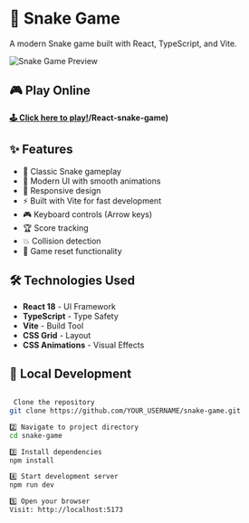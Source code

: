 # 🐍 Snake Game

A modern Snake game built with React, TypeScript, and Vite.

![Snake Game Preview](https://img.shields.io/badge/Game-Snake-green?style=for-the-badge&logo=react)

## 🎮 Play Online

**[🕹️ Click here to play!](https://fotisoikonomou.github.io)/React-snake-game)**

## ✨ Features

- 🎯 Classic Snake gameplay
- 🎨 Modern UI with smooth animations
- 📱 Responsive design
- ⚡ Built with Vite for fast development
- 🎮 Keyboard controls (Arrow keys)
- 🏆 Score tracking
- 💥 Collision detection
- 🔄 Game reset functionality

## 🛠️ Technologies Used

- **React 18** - UI Framework
- **TypeScript** - Type Safety
- **Vite** - Build Tool
- **CSS Grid** - Layout
- **CSS Animations** - Visual Effects

## 🚀 Local Development

```bash

 Clone the repository
git clone https://github.com/YOUR_USERNAME/snake-game.git

2️⃣ Navigate to project directory
cd snake-game

3️⃣ Install dependencies
npm install

4️⃣ Start development server
npm run dev

5️⃣ Open your browser
Visit: http://localhost:5173
